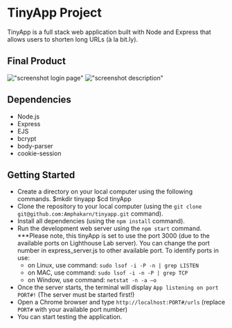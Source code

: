 # TinyApp Project

TinyApp is a full stack web application built with Node and Express that allows users to shorten long URLs (à la bit.ly).

## Final Product

!["screenshot login page"](#)
!["screenshot description"](#)

## Dependencies

- Node.js
- Express
- EJS
- bcrypt
- body-parser
- cookie-session

## Getting Started

- Create a directory on your local computer using the following commands.
    $mkdir tinyapp
    $cd tinyApp
- Clone the repository to your local computer (using the `git clone git@github.com:Amphakarn/tinyapp.git` command).
- Install all dependencies (using the `npm install` command).
- Run the development web server using the `npm start` command.
  ***Please note, this tinyApp is set to use the port 3000 (due to the available ports on Lighthouse Lab server). You can change the port number in express_server.js to other available port. To identify ports in use:
    - on Linux, use command: `sudo lsof -i -P -n | grep LISTEN`
    - on MAC, use command: `sudo lsof -i -n -P | grep TCP`
    - on Window, use command: `netstat -n -a –o`
- Once the server starts, the terminal will display `App listening on port PORT#!` (The server must be started first!)
- Open a Chrome browser and type `http://localhost:PORT#/urls` (replace `PORT#` with your available port number)
- You can start testing the application.